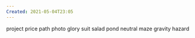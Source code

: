 ```yaml
---
Created: 2021-05-04T23:05
---
```

project price path photo glory suit salad pond neutral maze gravity hazard